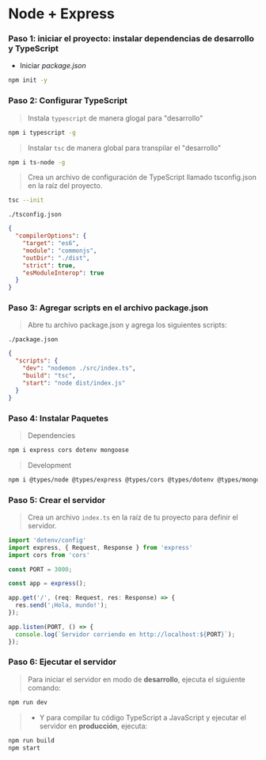 # Node + Express

### Paso 1: iniciar el proyecto: instalar dependencias de desarrollo y TypeScript

- Iniciar *package.json*
```bash
npm init -y
```


### Paso 2: Configurar TypeScript

> Instala `typescript` de manera glogal para "desarrollo"

```bash
npm i typescript -g
```

> Instalar `tsc` de manera global para transpilar el "desarrollo"

```bash
npm i ts-node -g
```

> Crea un archivo de configuración de TypeScript llamado tsconfig.json en la raíz del proyecto.

```bash
tsc --init
```

`./tsconfig.json`

```json	
{
  "compilerOptions": {
    "target": "es6",
    "module": "commonjs",
    "outDir": "./dist",
    "strict": true,
    "esModuleInterop": true
  }
}
```

### Paso 3: Agregar scripts en el archivo package.json
> Abre tu archivo package.json y agrega los siguientes scripts:

`./package.json`

```json
{
  "scripts": {
    "dev": "nodemon ./src/index.ts",
    "build": "tsc",
    "start": "node dist/index.js"
  }
}
```

### Paso 4: Instalar Paquetes

> Dependencies

```bash
npm i express cors dotenv mongoose
```

> Development

```bash
npm i @types/node @types/express @types/cors @types/dotenv @types/mongoose @types/jsonwebtoken -D
```

### Paso 5: Crear el servidor
> Crea un archivo `index.ts` en la raíz de tu proyecto para definir el servidor.

```typescript
import 'dotenv/config'
import express, { Request, Response } from 'express'
import cors from 'cors'

const PORT = 3000;

const app = express();

app.get('/', (req: Request, res: Response) => {
  res.send('¡Hola, mundo!');
});

app.listen(PORT, () => {
  console.log(`Servidor corriendo en http://localhost:${PORT}`);
});
```

### Paso 6: Ejecutar el servidor
> Para iniciar el servidor en modo de **desarrollo**, ejecuta el siguiente comando:

```bash
npm run dev
```

> * Y para compilar tu código TypeScript a JavaScript y ejecutar el servidor en **producción**, ejecuta:

```bash
npm run build
npm start
```